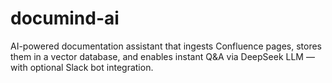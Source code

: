 # documind-ai
AI-powered documentation assistant that ingests Confluence pages, stores them in a vector database, and enables instant Q&amp;A via DeepSeek LLM — with optional Slack bot integration.

